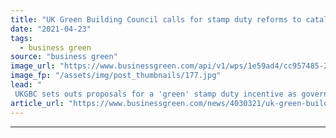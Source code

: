 ```yaml
---
title: "UK Green Building Council calls for stamp duty reforms to catalyse green home retrofit market"
date: "2021-04-23"
tags: 
  - business green
source: "business green"
image_url: "https://www.businessgreen.com/api/v1/wps/1e59ad4/cc957485-22ab-45ed-91f5-0a0dffd1cae8/6/iStock-1148222645-185x114.jpg"
image_fp: "/assets/img/post_thumbnails/177.jpg"
lead: "
 UKGBC sets outs proposals for a 'green' stamp duty incentive as government data reveals record interest for Green Homes Grant in its final month  ..."
article_url: "https://www.businessgreen.com/news/4030321/uk-green-building-council-calls-stamp-duty-reforms-catalyse-green-home-retrofit-market"
---
```


---
